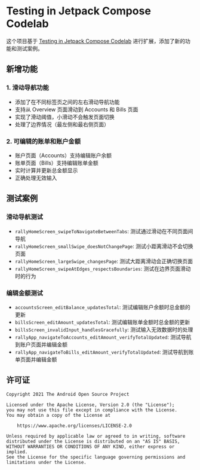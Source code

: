 # Testing in Jetpack Compose Codelab

这个项目基于 [Testing in Jetpack Compose Codelab](https://developer.android.com/codelabs/jetpack-compose-testing) 进行扩展，添加了新的功能和测试案例。

## 新增功能

### 1. 滑动导航功能
- 添加了在不同标签页之间的左右滑动导航功能
- 支持从 Overview 页面滑动到 Accounts 和 Bills 页面
- 实现了滑动阈值，小滑动不会触发页面切换
- 处理了边界情况（最左侧和最右侧页面）

### 2. 可编辑的账单和账户金额
- 账户页面（Accounts）支持编辑账户余额
- 账单页面（Bills）支持编辑账单金额
- 实时计算并更新总金额显示
- 正确处理无效输入

## 测试案例

### 滑动导航测试
- `rallyHomeScreen_swipeToNavigateBetweenTabs`: 测试通过滑动在不同页面间导航
- `rallyHomeScreen_smallSwipe_doesNotChangePage`: 测试小距离滑动不会切换页面
- `rallyHomeScreen_largeSwipe_changesPage`: 测试大距离滑动会正确切换页面
- `rallyHomeScreen_swipeAtEdges_respectsBoundaries`: 测试在边界页面滑动时的行为

### 编辑金额测试
- `accountsScreen_editBalance_updatesTotal`: 测试编辑账户余额时总金额的更新
- `billsScreen_editAmount_updatesTotal`: 测试编辑账单金额时总金额的更新
- `billsScreen_invalidInput_handlesGracefully`: 测试输入无效数据时的处理
- `rallyApp_navigateToAccounts_editAmount_verifyTotalUpdated`: 测试导航到账户页面并编辑金额
- `rallyApp_navigateToBills_editAmount_verifyTotalUpdated`: 测试导航到账单页面并编辑金额

## 许可证
```
Copyright 2021 The Android Open Source Project

Licensed under the Apache License, Version 2.0 (the "License");
you may not use this file except in compliance with the License.
You may obtain a copy of the License at

    https://www.apache.org/licenses/LICENSE-2.0

Unless required by applicable law or agreed to in writing, software
distributed under the License is distributed on an "AS IS" BASIS,
WITHOUT WARRANTIES OR CONDITIONS OF ANY KIND, either express or implied.
See the License for the specific language governing permissions and
limitations under the License.
```
